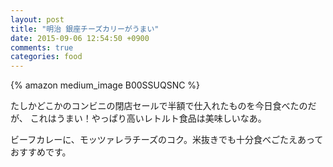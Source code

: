 ```yaml
---
layout: post
title: "明治 銀座チーズカリーがうまい"
date: 2015-09-06 12:54:50 +0900
comments: true
categories: food
---
```


{% amazon medium_image B00SSUQSNC %}

たしかどこかのコンビニの閉店セールで半額で仕入れたものを今日食べたのだが、
これはうまい！やっぱり高いレトルト食品は美味しいなあ。

ビーフカレーに、モッツァレラチーズのコク。米抜きでも十分食べごたえあっておすすめです。
